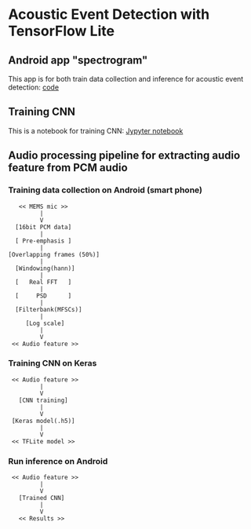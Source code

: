 # Acoustic Event Detection with TensorFlow Lite

## Android app "spectrogram"

This app is for both train data collection and inference for acoustic event detection: [code](./android)

## Training CNN

This is a notebook for training CNN: [Jypyter notebook](./keras/training.ipynb)

## Audio processing pipeline for extracting audio feature from PCM audio

### Training data collection on Android (smart phone)

```
   << MEMS mic >>
         |
         V
  [16bit PCM data]
         |
  [ Pre-emphasis ]
         |
[Overlapping frames (50%)]
         |
  [Windowing(hann)]
         |
  [   Real FFT   ]
         |
  [     PSD      ]
         |
  [Filterbank(MFSCs)]
         |
     [Log scale]
         |
         V
 << Audio feature >>

```

### Training CNN on Keras

```
 << Audio feature >>
         |
         V
   [CNN training]
         |
         V
 [Keras model(.h5)]
         |
         V
 << TFLite model >>

```

### Run inference on Android

```
 << Audio feature >>
         |
         V
   [Trained CNN]
         |
         V
   << Results >>
```
